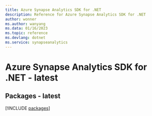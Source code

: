 ```yaml
---
title: Azure Synapse Analytics SDK for .NET
description: Reference for Azure Synapse Analytics SDK for .NET
author: wonner
ms.author: wanyang
ms.data: 01/16/2023
ms.topic: reference
ms.devlang: dotnet
ms.service: synapseanalytics
---
```

# Azure Synapse Analytics SDK for .NET - latest
## Packages - latest
[!INCLUDE [packages](synapse-analytics-index.md)]